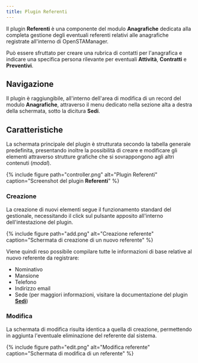 ```yaml
---
title: Plugin Referenti
---
```


Il plugin **Referenti** è una componente del modulo **Anagrafiche** dedicata alla completa gestione degli eventuali referenti relativi alle anagrafiche registrate all'interno di OpenSTAManager.

Può essere sfruttato per creare una rubrica di contatti per l'anagrafica e indicare una specifica persona rilevante per eventuali **Attività**, **Contratti** e **Preventivi**.

## Navigazione

Il plugin è raggiungibile, all'interno dell'area di modifica di un record del modulo **Anagrafiche**, attraverso il menu dedicato nella sezione alta a destra della schermata, sotto la dicitura **Sedi**.

## Caratteristiche

La schermata principale del plugin è strutturata secondo la tabella generale predefinita, presentando inoltre la possibilità di creare e modificare gli elementi attraverso strutture grafiche che si sovrappongono agli altri contenuti (*modal*).

{% include figure path="controller.png" alt="Plugin Referenti" caption="Screenshot del plugin **Referenti**" %}

### Creazione

La creazione di nuovi elementi segue il funzionamento standard del gestionale, necessitando il click sul pulsante apposito all'interno dell'intestazione del plugin.

{% include figure path="add.png" alt="Creazione referente" caption="Schermata di creazione di un nuovo referente" %}

Viene quindi reso possibile compilare tutte le informazioni di base relative al nuovo referente da registrare:
 - Nominativo
 - Mansione
 - Telefono
 - Indirizzo email
 - Sede (per maggiori informazioni, visitare la documentazione del plugin [**Sedi**](sedi.md))

### Modifica

La schermata di modifica risulta identica a quella di creazione, permettendo in aggiunta l'eventuale eliminazione del referente dal sistema.

{% include figure path="edit.png" alt="Modifica referente" caption="Schermata di modifica di un referente" %}
